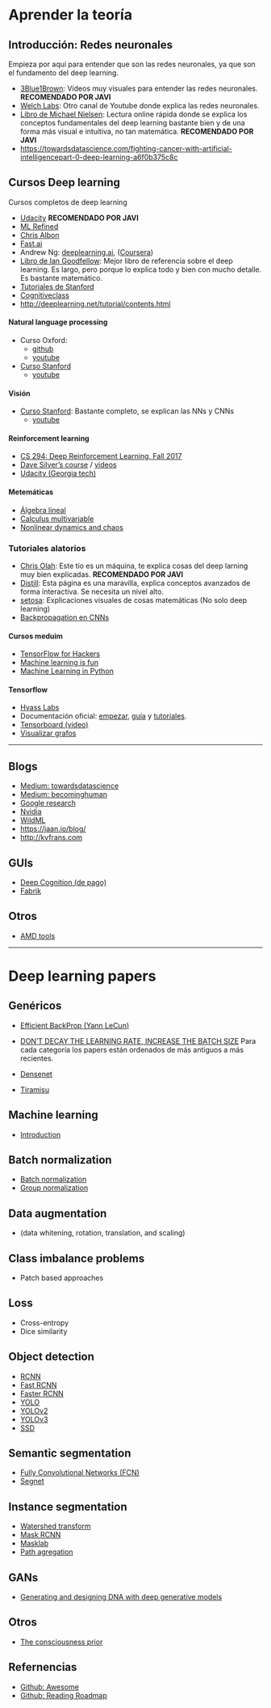 # Aprender la teoría

## Introducción: Redes neuronales
Empieza por aquí para entender que son las redes neuronales, ya que son el fundamento del deep learning.
* [3Blue1Brown](https://www.youtube.com/playlist?list=PLZHQObOWTQDNU6R1_67000Dx_ZCJB-3pi): Videos muy visuales para entender las redes neuronales. **RECOMENDADO POR JAVI**
* [Welch Labs](https://www.youtube.com/playlist?list=PLiaHhY2iBX9hdHaRr6b7XevZtgZRa1PoU): Otro canal de Youtube donde explica las redes neuronales.
* [Libro de Michael Nielsen](http://neuralnetworksanddeeplearning.com/): Lectura online rápida donde se explica los conceptos fundamentales del deep learning bastante bien y de una forma más visual e intuitiva, no tan matemática. **RECOMENDADO POR JAVI**
* https://towardsdatascience.com/fighting-cancer-with-artificial-intelligencepart-0-deep-learning-a6f0b375c8c

## Cursos Deep learning
Cursos completos de deep learning
* [Udacity](https://www.udacity.com/courses/deep-learning) **RECOMENDADO POR JAVI**
* [ML Refined](https://jermwatt.github.io/mlrefined)
* [Chris Albon](https://chrisalbon.com/)
* [Fast.ai](http://course.fast.ai/)
* Andrew Ng: [deeplearning.ai](https://www.deeplearning.ai/), ([Coursera](https://www.coursera.org/specializations/deep-learning))
* [Libro de Ian Goodfellow](http://www.deeplearningbook.org): Mejor libro de referencia sobre el deep learning. Es largo, pero porque lo explica todo y bien con mucho detalle. Es bastante matemático.
* [Tutoriales de Stanford](http://deeplearning.stanford.edu/tutorial/)
* [Cognitiveclass](https://cognitiveclass.ai)
* http://deeplearning.net/tutorial/contents.html

#### Natural language processing
* Curso Oxford:
  * [github](https://github.com/oxford-cs-deepnlp-2017/lectures)
  * [youtube](https://www.youtube.com/playlist?list=PL613dYIGMXoZBtZhbyiBqb0QtgK6oJbpm)
* [Curso Stanford](http://cs224d.stanford.edu/)
  * [youtube](https://www.youtube.com/playlist?list=PL3FW7Lu3i5Jsnh1rnUwq_TcylNr7EkRe6)

#### Visión
* [Curso Stanford](http://cs231n.stanford.edu/): Bastante completo, se explican las NNs y CNNs
  * [youtube](https://www.youtube.com/playlist?list=PL3FW7Lu3i5JvHM8ljYj-zLfQRF3EO8sYv)

#### Reinforcement learning
* [CS 294: Deep Reinforcement Learning, Fall 2017](http://rll.berkeley.edu/deeprlcourse/)
* [Dave Silver’s course](http://www0.cs.ucl.ac.uk/staff/D.Silver/web/Teaching.html) / [videos](http://www.machinelearningtalks.com/tag/rl-course)
* [Udacity (Georgia tech)](https://eu.udacity.com/course/reinforcement-learning--ud600)

#### Metemáticas
* [Álgebra lineal](https://www.khanacademy.org/math/linear-algebra)
* [Calculus multivariable](https://www.khanacademy.org/math/multivariable-calculus)
* [Nonlinear dynamics and chaos](https://www.youtube.com/playlist?list=PLbN57C5Zdl6j_qJA-pARJnKsmROzPnO9V)

### Tutoriales alatorios
* [Chris Olah](http://colah.github.io/): Este tío es un máquina, te explica cosas del deep larning muy bien explicadas. **RECOMENDADO POR JAVI**
* [Distill](https://distill.pub/): Esta página es una maravilla, explica conceptos avanzados de forma interactiva. Se necesita un nivel alto.
* [setosa](http://setosa.io): Explicaciones visuales de cosas matemáticas (No solo deep learning)
* [Backpropagation en CNNs](http://www.jefkine.com/general/2016/09/05/backpropagation-in-convolutional-neural-networks/)

#### Cursos meduim
* [TensorFlow for Hackers](https://medium.com/@curiousily)
* [Machine learning is fun](https://medium.com/@ageitgey)
* [Machine Learning in Python](https://medium.freecodecamp.org/the-hitchhikers-guide-to-machine-learning-algorithms-in-python-bfad66adb378)

#### Tensorflow
* [Hvass Labs](https://github.com/Hvass-Labs/TensorFlow-Tutorials)
* Documentación oficial: [empezar](https://www.tensorflow.org/get_started/), [guía](https://www.tensorflow.org/programmers_guide/) y [tutoriales](https://www.tensorflow.org/tutorials/).
* [Tensorboard (video)](https://youtu.be/eBbEDRsCmv4)
* [Visualizar grafos](https://blog.jakuba.net/2017/05/30/tensorflow-visualization.html)

---

## Blogs
* [Medium: towardsdatascience](https://towardsdatascience.com)
* [Medium: becominghuman](https://becominghuman.ai)
* [Google research](https://research.googleblog.com/)
* [Nvidia](https://news.developer.nvidia.com)
* [WildML](http://www.wildml.com/)
* https://jaan.io/blog/
* http://kvfrans.com

## GUIs
* [Deep Cognition (de pago)](http://deepcognition.ai/)
* [Fabrik](http://fabrik.cloudcv.org/#/?_k=v9ybre)

## Otros
* [AMD tools](https://instinct.radeon.com/en/6-deep-learning-projects-amd-radeon-instinct/)

---

# Deep learning papers

## Genéricos
* [Efficient BackProp (Yann LeCun)](yann.lecun.com/exdb/publis/pdf/lecun-98b.pdf)
* [DON’T DECAY THE LEARNING RATE, INCREASE THE BATCH SIZE](https://arxiv.org/pdf/1711.00489.pdf)
Para cada categoría los papers están ordenados de más antiguos a más recientes.

* [Densenet]()
* [Tiramisu]()

## Machine learning
* [Introduction](https://homes.cs.washington.edu/~pedrod/papers/cacm12.pdf)

## Batch normalization

* [Batch normalization](https://arxiv.org/pdf/1502.03167.pdf)
* [Group normalization](https://arxiv.org/pdf/1803.08494.pdf)

## Data augmentation
* (data whitening, rotation, translation, and scaling)

## Class imbalance problems
* Patch based approaches

## Loss
* Cross-entropy
* Dice similarity

## Object detection
* [RCNN](https://arxiv.org/pdf/1311.2524.pdf)
* [Fast RCNN](https://arxiv.org/pdf/1504.08083.pdf)
* [Faster RCNN](https://arxiv.org/pdf/1506.01497.pdf)
* [YOLO](https://arxiv.org/pdf/1506.02640.pdf)
* [YOLOv2](https://arxiv.org/pdf/1612.08242.pdf)
* [YOLOv3](https://pjreddie.com/media/files/papers/YOLOv3.pdf)
* [SSD](https://arxiv.org/pdf/1512.02325.pdf)

## Semantic segmentation
* [Fully Convolutional Networks (FCN)](https://arxiv.org/pdf/1605.06211.pdf)
* [Segnet](https://arxiv.org/pdf/1511.00561.pdf)


## Instance segmentation
* [Watershed transform](https://arxiv.org/pdf/1611.08303.pdf)
* [Mask RCNN](https://arxiv.org/pdf/1703.06870.pdf)
* [Masklab](https://arxiv.org/pdf/1712.04837.pdf)
* [Path agregation](https://arxiv.org/pdf/1803.01534.pdf)


## GANs
* [Generating and designing DNA with deep generative models](https://arxiv.org/pdf/1712.06148.pdf)


## Otros
* [The consciousness prior](https://arxiv.org/pdf/1709.08568.pdf)

## Refernencias

* [Github: Awesome](https://github.com/terryum/awesome-deep-learning-papers)
* [Github: Reading Roadmap](https://github.com/songrotek/Deep-Learning-Papers-Reading-Roadmap)
